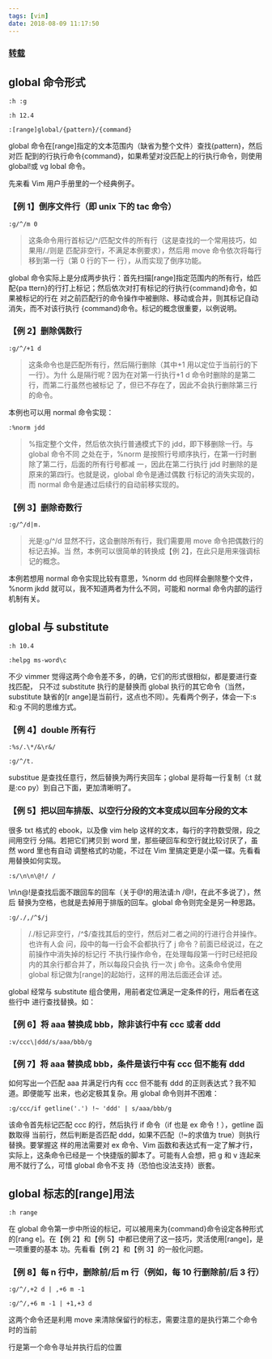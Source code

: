 ```yaml
---
tags: [vim]
date: 2018-08-09 11:17:50
---
```


### [转载](http://blog.sina.com.cn/s/blog_544f18310100yktu.html)

## global 命令形式

```vim
:h :g

:h 12.4

:[range]global/{pattern}/{command}
```

global 命令在[range]指定的文本范围内（缺省为整个文件）查找{pattern}，然后对匹
配到的行执行命令{command}，如果希望对没匹配上的行执行命令，则使用 global!或 vg
lobal 命令。

先来看 Vim 用户手册里的一个经典例子。

### 【例 1】倒序文件行（即 unix 下的 tac 命令）

```vim
:g/^/m 0
```

> 这条命令用行首标记/^/匹配文件的所有行（这是查找的一个常用技巧，如果用/./则是
> 匹配非空行，不满足本例要求），然后用 move 命令依次将每行移到第一行（第 0 行的下一
> 行），从而实现了倒序功能。

global 命令实际上是分成两步执行：首先扫描[range]指定范围内的所有行，给匹配{pa
ttern}的行打上标记；然后依次对打有标记的行执行{command}命令，如果被标记的行在
对之前匹配行的命令操作中被删除、移动或合并，则其标记自动消失，而不对该行执行
{command}命令。标记的概念很重要，以例说明。

### 【例 2】删除偶数行

```vim
:g/^/+1 d
```

> 这条命令也是匹配所有行，然后隔行删除（其中+1 用以定位于当前行的下一行）。为什
> 么是隔行呢？因为在对第一行执行+1 d 命令时删除的是第二行，而第二行虽然也被标记
> 了，但已不存在了，因此不会执行删除第三行的命令。

本例也可以用 normal 命令实现：

```vim
:%norm jdd
```

> %指定整个文件，然后依次执行普通模式下的 jdd，即下移删除一行。与 global 命令不同
> 之处在于，%norm 是按照行号顺序执行，在第一行时删除了第二行，后面的所有行号都减
> 一，因此在第二行执行 jdd 时删除的是原来的第四行。也就是说，global 命令是通过偶数
> 行标记的消失实现的，而 normal 命令是通过后续行的自动前移实现的。

### 【例 3】删除奇数行

```vim
:g/^/d|m.
```

> 光是:g/^/d 显然不行，这会删除所有行，我们需要用 move 命令把偶数行的标记去掉。当
> 然，本例可以很简单的转换成【例 2】，在此只是用来强调标记的概念。

本例若想用 normal 命令实现比较有意思，%norm dd 也同样会删除整个文件，%norm jkdd
就可以，我不知道两者为什么不同，可能和 normal 命令内部的运行机制有关。

## global 与 substitute

```vim
:h 10.4

:helpg ms-word\c
```

不少 vimmer 觉得这两个命令差不多，的确，它们的形式很相似，都是要进行查找匹配，
只不过 substitute 执行的是替换而 global 执行的其它命令（当然，substitute 缺省的[r
ange]是当前行，这点也不同）。先看两个例子，体会一下:s 和:g 不同的思维方式。

### 【例 4】double 所有行

```vim
:%s/.\*/&\r&/

:g/^/t.
```

substitue 是查找任意行，然后替换为两行夹回车；global 是将每一行复制（:t 就是:co
py）到自己下面，更加清晰明了。

### 【例 5】把以回车排版、以空行分段的文本变成以回车分段的文本

很多 txt 格式的 ebook，以及像 vim help 这样的文本，每行的字符数受限，段之间用空行
分隔。若把它们拷贝到 word 里，那些硬回车和空行就比较讨厌了，虽然 word 里也有自动
调整格式的功能，不过在 Vim 里搞定更是小菜一碟。先看看用替换如何实现。

```vim
:s/\n\n\@!/ /
```

\n\n\@!是查找后面不跟回车的回车（关于\@!的用法请:h /\@!，在此不多说了），然后
替换为空格，也就是去掉用于排版的回车。global 命令则完全是另一种思路。

```vim
:g/./,/^$/j
```

> /./标记非空行，/^$/查找其后的空行，然后对二者之间的行进行合并操作。也许有人会
> 问，段中的每一行会不会都执行了 j 命令？前面已经说过，在之前操作中消失掉的标记行
> 不执行操作命令，在处理每段第一行时已经把段内的其余行都合并了，所以每段只会执
> 行一次 j 命令。这条命令使用 global 标记做为[range]的起始行，这样的用法后面还会详
> 述。

global 经常与 substitute 组合使用，用前者定位满足一定条件的行，用后者在这些行中
进行查找替换。如：

### 【例 6】将 aaa 替换成 bbb，除非该行中有 ccc 或者 ddd

```vim
:v/ccc\|ddd/s/aaa/bbb/g
```

### 【例 7】将 aaa 替换成 bbb，条件是该行中有 ccc 但不能有 ddd

如何写出一个匹配 aaa 并满足行内有 ccc 但不能有 ddd 的正则表达式？我不知道。即便能写
出来，也必定极其复杂。用 global 命令则并不困难：

```vim
:g/ccc/if getline('.') !~ 'ddd' | s/aaa/bbb/g
```

该命令首先标记匹配 ccc 的行，然后执行 if 命令（if 也是 ex 命令！），getline 函数取得
当前行，然后判断是否匹配 ddd，如果不匹配（!~的求值为 true）则执行替换。要掌握这
样的用法需要对 ex 命令、Vim 函数和表达式有一定了解才行，实际上，这条命令已经是一
个快捷版的脚本了。可能有人会想，把 g 和 v 连起来用不就行了么，可惜 global 命令不支
持（恐怕也没法支持）嵌套。

## global 标志的[range]用法

```vim
:h range
```

在 global 命令第一步中所设的标记，可以被用来为{command}命令设定各种形式的[rang
e]。在【例 2】和【例 5】中都已使用了这一技巧，灵活使用[range]，是一项重要的基本
功。先看看【例 2】和【例 3】的一般化问题。

### 【例 8】每 n 行中，删除前/后 m 行（例如，每 10 行删除前/后 3 行）

```vim
:g/^/,+2 d | ,+6 m -1

:g/^/,+6 m -1 | +1,+3 d
```

这两个命令还是利用 move 来清除保留行的标志，需要注意的是执行第二个命令时的当前

行是第一个命令寻址并执行后的位置
